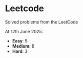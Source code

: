 # Leetcode
Solved problems from the LeetCode

At 12th June 2025:
- **Easy**: 5
- **Medium**: 8
- **Hard**: 3

